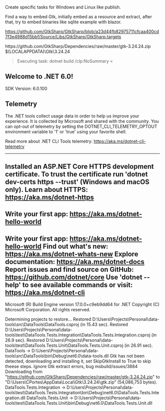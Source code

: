 Create specific tasks for Windows and Linux like publish.

Find a way to embed Gtk, initially embed as a resource and extract, after that, try to embed binaries like sqlite example with blazor.

https://github.com/GtkSharp/GtkSharp/blob/a23d44fb82975711cfcaa400cd7f3e4988d15bbf/Source/Libs/GtkSharp/GtkSharp.targets

<Project xmlns="http://schemas.microsoft.com/developer/msbuild/2003">

  <PropertyGroup>
    <GtkUrl Condition=" '$(GtkUrl)' == '' ">https://github.com/GtkSharp/Dependencies/raw/master/gtk-3.24.24.zip</GtkUrl>
    <GtkDir Condition=" '$(GtkDir)' == '' ">$(LOCALAPPDATA)\Gtk\3.24.24</GtkDir>
  </PropertyGroup>

  <Target Name="InstallGtk" BeforeTargets="Build" Condition=" '$(SkipGtkInstall)' != 'True' and '$(OS)' == 'Windows_NT' and !Exists('$(GtkDir)/libgtk-3-0.dll') ">
    <Message Importance="High" Text="Gtk has not been detected, downloading and installing it, set SkipGtkInstall to True to skip theese steps."/>
    <Message Importance="High" Text="Ignore Gtk extract errors, bug msbuild/issues/3884"/>
    <MakeDir Directories="$(GtkDir)"/>
    <DownloadFile SourceUrl="$(GtkUrl)" DestinationFolder="$(GtkDir)" DestinationFileName="gtk.zip" />
    <Unzip ContinueOnError="true" SourceFiles="$(GtkDir)/gtk.zip" DestinationFolder="$(GtkDir)" />
  </Target>

</Project>

> Executing task: dotnet build /clp:NoSummary <


Welcome to .NET 6.0!
---------------------
SDK Version: 6.0.100

Telemetry
---------
The .NET tools collect usage data in order to help us improve your experience. It is collected by Microsoft and shared with the community. You can opt-out of telemetry by setting the DOTNET_CLI_TELEMETRY_OPTOUT environment variable to '1' or 'true' using your favorite shell.

Read more about .NET CLI Tools telemetry: https://aka.ms/dotnet-cli-telemetry   

----------------
Installed an ASP.NET Core HTTPS development certificate.
To trust the certificate run 'dotnet dev-certs https --trust' (Windows and macOS only).
Learn about HTTPS: https://aka.ms/dotnet-https
----------------
Write your first app: https://aka.ms/dotnet-hello-world
----------------
Write your first app: https://aka.ms/dotnet-hello-world
Find out what's new: https://aka.ms/dotnet-whats-new
Explore documentation: https://aka.ms/dotnet-docs
Report issues and find source on GitHub: https://github.com/dotnet/core
Use 'dotnet --help' to see available commands or visit: https://aka.ms/dotnet-cli
--------------------------------------------------------------------------------------
Microsoft (R) Build Engine version 17.0.0+c9eb9dd64 for .NET
Copyright (C) Microsoft Corporation. All rights reserved.

  Determining projects to restore...
  Restored D:\Users\Projects\Personal\data-tools\src\DataTools\DataTools.csproj (in 15.43 sec).
  Restored D:\Users\Projects\Personal\data-tools\test\DataTools.Tests.Integration\DataTools.Tests.Integration.csproj (in 26.9 sec).
  Restored D:\Users\Projects\Personal\data-tools\test\DataTools.Tests.Unit\DataTools.Tests.Unit.csproj (in 26.91 sec).
  DataTools -> D:\Users\Projects\Personal\data-tools\src\DataTools\bin\Debug\net6.0\data-tools.dll
  Gtk has not been detected, downloading and installing it, set SkipGtkInstall to True to skip theese steps.
  Ignore Gtk extract errors, bug msbuild/issues/3884
  Downloading from "https://github.com/GtkSharp/Dependencies/raw/master/gtk-3.24.24.zip" to "D:\Users\CPortes\AppData\Local\Gtk\3.24.24\gtk.zip" (54,086,753 bytes).        
  DataTools.Tests.Integration -> D:\Users\Projects\Personal\data-tools\test\DataTools.Tests.Integration\bin\Debug\net6.0\DataTools.Tests.Integration.dll
  DataTools.Tests.Unit -> D:\Users\Projects\Personal\data-tools\test\DataTools.Tests.Unit\bin\Debug\net6.0\DataTools.Tests.Unit.dll